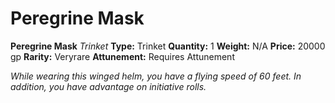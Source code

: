 # Peregrine Mask

**Peregrine Mask**
_Trinket_
**Type:** Trinket
**Quantity:** 1
**Weight:** N/A
**Price:** 20000 gp
**Rarity:** Veryrare
**Attunement:** Requires Attunement

*While wearing this winged helm, you have a flying speed of 60 feet. In addition, you have advantage on initiative rolls.*